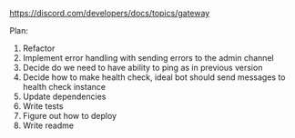 https://discord.com/developers/docs/topics/gateway

Plan:
1. Refactor
2. Implement error handling with sending errors to the admin channel
3. Decide do we need to have ability to ping as in previous version
4. Decide how to make health check, ideal bot should send messages to health check instance
5. Update dependencies
6. Write tests
7. Figure out how to deploy
8. Write readme
